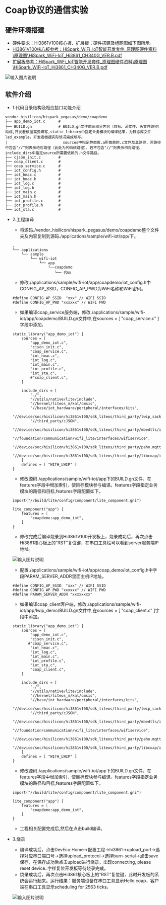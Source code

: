 # Coap协议的通信实验<a name="ZH-CN_TOPIC_0000001130176841"></a>
## 硬件环境搭建
-    硬件要求：Hi3861V100核心板、扩展板；硬件搭建及组网图如下图所示。
-    [Hi3861V100核心板参考：HiSpark_WiFi_IoT智能开发套件_原理图硬件资料\原理图\HiSpark_WiFi-IoT_Hi3861_CH340G_VER.B.pdf](http://gitee.com/hihope_iot/embedded-race-hisilicon-track-2022/blob/master/%E7%A1%AC%E4%BB%B6%E8%B5%84%E6%96%99/README.md)
-    [扩展板参考：HiSpark_WiFi_IoT智能开发套件_原理图硬件资料\原理图\HiSpark_WiFi-IoT_Hi3861_CH340G_VER.B.pdf](http://gitee.com/hihope_iot/embedded-race-hisilicon-track-2022/blob/master/%E7%A1%AC%E4%BB%B6%E8%B5%84%E6%96%99/README.md)

![输入图片说明](https://gitee.com/asd1122/tupian/raw/master/%E5%9B%BE%E7%89%87/%E5%9B%BE%E7%89%87209.png)

## 软件介绍

-   1.代码目录结构及相应接口功能介绍
```
vendor_hisilicon/hispark_pegasus/demo/coapdemo
├── app_demo_iot.c      #
├── BUILD.gn            # BUILD.gn文件由三部分内容（目标、源文件、头文件路径）构成,开发者根据需要填写,static_library中指定业务模块的编译结果，为静态库文件led_example，开发者根据实际情况完成填写。
|                         sources中指定静态库.a所依赖的.c文件及其路径，若路径中包含"//"则表示绝对路径（此处为代码根路径），若不包含"//"则表示相对路径。include_dirs中指定source所需要依赖的.h文件路径。
├── cjson_init.c        #
├── coap_client.c       # 
├── coap_service.c      # 
├── iot_config.h        # 
├── iot_hmac.c          # 
├── iot_hmac.h          # 
├── iot_log.c           # 
├── iot_log.h           # 
├── iot_main.c          # 
├── iot_main.h          # 
├── iot_profile.c       # 
├── iot_profile.h       # 
└── iot_sta.c           # 
```
-   2.工程编译
    -    将源码./vendor_hisilicon/hispark_pegasus/demo/coapdemo整个文件夹及内容复制到源码./applications/sample/wifi-iot/app/下。
    ```
    .
    └── applications
        └── sample
            └── wifi-iot
                └── app
                    └──coapdemo
                       └── 代码   
    ```
    -    修改./applications/sample/wifi-iot/app/coapdemo/iot_config.h中CONFIG_AP_SSID，CONFIG_AP_PWD为WiFi名称和WiFi密码。
    ```
    #define CONFIG_AP_SSID  "xxx" // WIFI SSID
    #define CONFIG_AP_PWD "xxxxxx" // WIFI PWD
    ```
    -    如果编译coap_service服务端，修改./applications/sample/wifi-iot/app/coapdemo/BUILD.gn文件中,在sources = [ "coap_service.c" ]字段中添加。
    ```
    static_library("app_demo_iot") {
        sources = [
            "app_demo_iot.c",
            "cjson_init.c",
            "coap_service.c",
            "iot_hmac.c",
            "iot_log.c",
            "iot_main.c",
            "iot_profile.c",
            "iot_sta.c",
            #"coap_client.c",
        ]

        include_dirs = [
            "./",
            "//utils/native/lite/include",
            "//kernel/liteos_m/kal/cmsis",
            "//base/iot_hardware/peripheral/interfaces/kits",
            "//device/soc/hisilicon/hi3861v100/sdk_liteos/third_party/lwip_sack/include/lwip",
            "//third_party/cJSON",
            "//device/soc/hisilicon/hi3861v100/sdk_liteos/third_party/mbedtls/include/mbedtls",
            "//foundation/communication/wifi_lite/interfaces/wifiservice",
            "//device/soc/hisilicon/hi3861v100/sdk_liteos/third_party/paho.mqtt.c/include/mqtt",
            "//device/soc/hisilicon/hi3861v100/sdk_liteos/third_party/libcoap/include/coap2",
        ]
        defines = [ "WITH_LWIP" ]
    }
    ```

    -    修改源码./applications/sample/wifi-iot/app下的BUILD.gn文件，在features字段中增加索引，使目标模块参与编译。features字段指定业务模块的路径和目标,features字段配置如下。
    ```
    import("//build/lite/config/component/lite_component.gni")
    
    lite_component("app") {
        features = [
            "coapdemo:app_demo_iot",
        ]
    }
    ```

    -    修改完成后编译烧录到Hi3861V100开发板上，烧录成功后，再次点击Hi3861核心板上的“RST”复位键，在串口工具栏可以看到server服务端IP地址。

    ![输入图片说明](https://gitee.com/asd1122/tupian/raw/master/%E5%9B%BE%E7%89%87/%E5%9B%BE%E7%89%87203.png)

    -    配置./applications/sample/wifi-iot/app/coap_demo/iot_config.h中字段PARAM_SERVER_ADDR里面主机IP地址。
    ```
    #define CONFIG_AP_SSID  "xxx" // WIFI SSID
    #define CONFIG_AP_PWD "xxxxxx" // WIFI PWD
    #define PARAM_SERVER_ADDR "xxxxxxxx"
    ```
    -    如果编译coap_client客户端，修改./applications/sample/wifi-iot/app/lwip_demo/BUILD.gn文件中,在sources = [ "coap_client.c" ]字段中添加。
    ```
    static_library("app_demo_iot") {
        sources = [
            "app_demo_iot.c",
            "cjson_init.c",
           #"coap_service.c",
            "iot_hmac.c",
            "iot_log.c",
            "iot_main.c",
            "iot_profile.c",
            "iot_sta.c",
            "coap_client.c",
        ]

        include_dirs = [
            "./",
            "//utils/native/lite/include",
            "//kernel/liteos_m/kal/cmsis",
            "//base/iot_hardware/peripheral/interfaces/kits",
            "//device/soc/hisilicon/hi3861v100/sdk_liteos/third_party/lwip_sack/include/lwip",
            "//third_party/cJSON",
            "//device/soc/hisilicon/hi3861v100/sdk_liteos/third_party/mbedtls/include/mbedtls",
            "//foundation/communication/wifi_lite/interfaces/wifiservice",
            "//device/soc/hisilicon/hi3861v100/sdk_liteos/third_party/paho.mqtt.c/include/mqtt",
            "//device/soc/hisilicon/hi3861v100/sdk_liteos/third_party/libcoap/include/coap2",
        ]
        defines = [ "WITH_LWIP" ]
    }
    ```

    -    修改源码./applications/sample/wifi-iot/app下的BUILD.gn文件，在features字段中增加索引，使目标模块参与编译。features字段指定业务模块的路径和目标,features字段配置如下。
    ```
    import("//build/lite/config/component/lite_component.gni")
    
    lite_component("app") {
        features = [
            "coapdemo:app_demo_iot",
        ]
    }
    ```

    -    工程相关配置完成后,然后在点击build编译。
-   3.烧录
    -    编译成功后，点击DevEco Home->配置工程->hi3861->upload_port->选择对应串口端口号->选择upload_protocol->选择burn-serial->点击save保存，在保存成功后点击upload进行烧录，出现connecting, please reset device..字样复位开发板等待烧录完成。
    -    烧录成功后，再次点击Hi3861核心板上的“RST”复位键，此时开发板的系统会运行起来。运行结果：服务端设备在串口工具显示Hello coap，客户端在串口工具显示scheduling for 2563 ticks。

    ![输入图片说明](https://gitee.com/asd1122/tupian/raw/master/%E5%9B%BE%E7%89%87/%E5%9B%BE%E7%89%87210.png)
